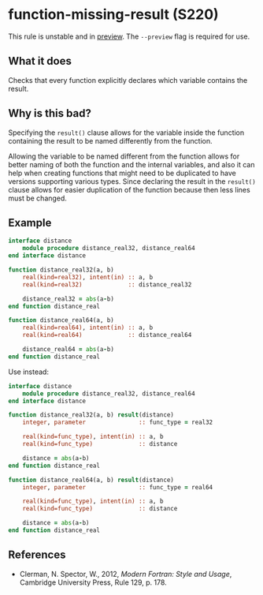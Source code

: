 # function-missing-result (S220)
This rule is unstable and in [preview](../preview.md). The `--preview` flag is required for use.

## What it does

Checks that every function explicitly declares which variable contains the result.

## Why is this bad?
Specifying the `result()` clause allows for the variable inside the function containing the
result to be named differently from the function.

Allowing the variable to be named different from the function allows for better naming of both
the function and the internal variables, and also it can help when creating functions that might
need to be duplicated to have versions supporting various types. Since declaring the result in
the `result()` clause allows for easier duplication of the function because then less lines must
be changed.

## Example
```f90
interface distance
    module procedure distance_real32, distance_real64
end interface distance

function distance_real32(a, b)
    real(kind=real32), intent(in) :: a, b
    real(kind=real32)             :: distance_real32

    distance_real32 = abs(a-b)
end function distance_real

function distance_real64(a, b)
    real(kind=real64), intent(in) :: a, b
    real(kind=real64)             :: distance_real64

    distance_real64 = abs(a-b)
end function distance_real
```

Use instead:
```f90
interface distance
    module procedure distance_real32, distance_real64
end interface distance

function distance_real32(a, b) result(distance)
    integer, parameter               :: func_type = real32

    real(kind=func_type), intent(in) :: a, b
    real(kind=func_type)             :: distance

    distance = abs(a-b)
end function distance_real

function distance_real64(a, b) result(distance)
    integer, parameter               :: func_type = real64

    real(kind=func_type), intent(in) :: a, b
    real(kind=func_type)             :: distance

    distance = abs(a-b)
end function distance_real
```

## References
- Clerman, N. Spector, W., 2012, _Modern Fortran: Style and Usage_, Cambridge
  University Press, Rule 129, p. 178.